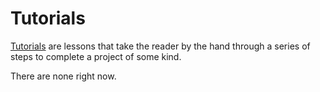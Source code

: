 # Tutorials

[Tutorials](https://documentation.divio.com/tutorials/) are lessons that take the reader by the hand through a series of steps to complete a project of some kind.

There are none right now.
